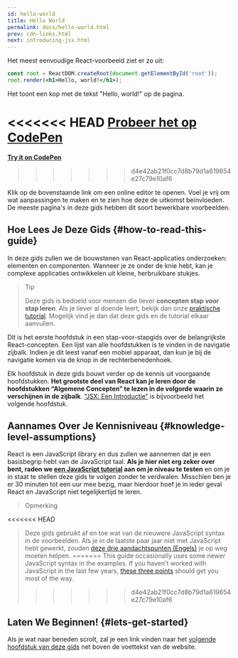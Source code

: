 ```yaml
---
id: hello-world
title: Hello World
permalink: docs/hello-world.html
prev: cdn-links.html
next: introducing-jsx.html
---
```


Het meest eenvoudige React-voorbeeld ziet er zo uit:

```jsx
const root = ReactDOM.createRoot(document.getElementById('root'));
root.render(<h1>Hello, world!</h1>);
```

Het toont een kop met de tekst "Hello, world!" op de pagina.

<<<<<<< HEAD
[Probeer het op CodePen](codepen://hello-world)
=======
**[Try it on CodePen](https://codepen.io/gaearon/pen/rrpgNB?editors=1010)**
>>>>>>> d4e42ab21f0cc7d8b79d1a619654e27c79e10af6

Klik op de bovenstaande link om een online editor te openen. Voel je vrij om wat aanpassingen te maken en te zien hoe deze de uitkomst beïnvloeden. De meeste pagina's in deze gids hebben dit soort bewerkbare voorbeelden.


## Hoe Lees Je Deze Gids {#how-to-read-this-guide}

In deze gids zullen we de bouwstenen van React-applicaties onderzoeken: elementen en componenten. Wanneer je ze onder de knie hebt, kan je complexe applicaties ontwikkelen uit kleine, herbruikbare stukjes.

>Tip
>
>Deze gids is bedoeld voor mensen die liever **concepten stap voor stap leren**. Als je liever al doende leert, bekijk dan onze [praktische tutorial](/tutorial/tutorial.html). Mogelijk vind je dan dat deze gids en de tutorial elkaar aanvullen.

Dit is het eerste hoofdstuk in een stap-voor-stapgids over de belangrijkste React-concepten. Een lijst van alle hoofdstukken is te vinden in de navigatie zijbalk. Indien je dit leest vanaf een mobiel apparaat, dan kun je bij de navigatie komen via de knop in de rechterbenedenhoek.

Elk hoofdstuk in deze gids bouwt verder op de kennis uit voorgaande hoofdstukken. **Het grootste deel van React kan je leren door de hoofdstukken “Algemene Concepten” te lezen in de volgorde waarin ze verschijnen in de zijbalk**. [“JSX: Een Introductie”](/docs/introducing-jsx.html) is bijvoorbeeld het volgende hoofdstuk.

## Aannames Over Je Kennisniveau {#knowledge-level-assumptions}

React is een JavaScript library en dus zullen we aannemen dat je een basisbegrip hebt van de JavaScript taal. **Als je hier niet erg zeker over bent, raden we [een JavaScript tutorial](https://developer.mozilla.org/nl/docs/Web/JavaScript/A_re-introduction_to_JavaScript) aan om je niveau te testen** en om je in staat te stellen deze gids te volgen zonder te verdwalen. Misschien ben je er 30 minuten tot een uur mee bezig, maar hierdoor hoef je in ieder geval React en JavaScript niet tegelijkertijd te leren.

>Opmerking
>
<<<<<<< HEAD
>Deze gids gebruikt af en toe wat van de nieuwere JavaScript syntax in de voorbeelden.
Als je in de laatste paar jaar niet met JavaScript hebt gewerkt, zouden [deze drie aandachtspunten (Engels)](https://gist.github.com/gaearon/683e676101005de0add59e8bb345340c) je op weg moeten helpen.
=======
>This guide occasionally uses some newer JavaScript syntax in the examples. If you haven't worked with JavaScript in the last few years, [these three points](https://gist.github.com/gaearon/683e676101005de0add59e8bb345340c) should get you most of the way.
>>>>>>> d4e42ab21f0cc7d8b79d1a619654e27c79e10af6

## Laten We Beginnen! {#lets-get-started}

Als je wat naar beneden scrolt, zal je een link vinden naar het [volgende hoofdstuk van deze gids](/docs/introducing-jsx.html) net boven de voettekst van de website.

